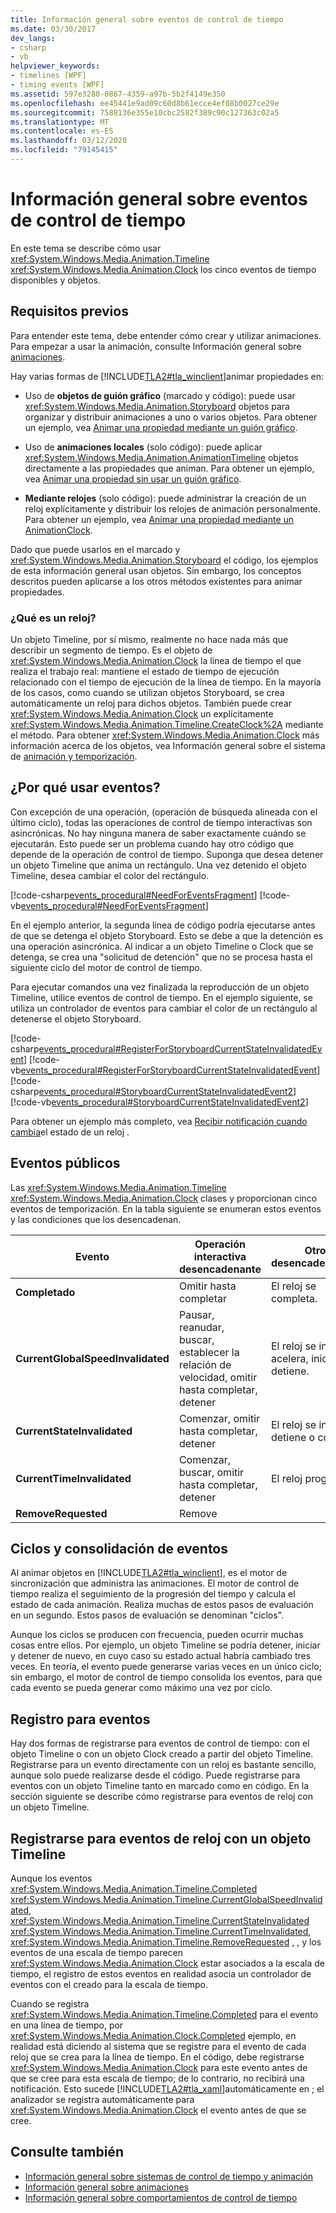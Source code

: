 ```yaml
---
title: Información general sobre eventos de control de tiempo
ms.date: 03/30/2017
dev_langs:
- csharp
- vb
helpviewer_keywords:
- timelines [WPF]
- timing events [WPF]
ms.assetid: 597e3280-0867-4359-a97b-5b2f4149e350
ms.openlocfilehash: ee45441e9ad09c60d8b61ecce4ef08b0027ce29e
ms.sourcegitcommit: 7588136e355e10cbc2582f389c90c127363c02a5
ms.translationtype: MT
ms.contentlocale: es-ES
ms.lasthandoff: 03/12/2020
ms.locfileid: "79145415"
---
```

# <a name="timing-events-overview"></a>Información general sobre eventos de control de tiempo
En este tema se describe cómo usar <xref:System.Windows.Media.Animation.Timeline> <xref:System.Windows.Media.Animation.Clock> los cinco eventos de tiempo disponibles y objetos.  
  
## <a name="prerequisites"></a>Requisitos previos  
 Para entender este tema, debe entender cómo crear y utilizar animaciones. Para empezar a usar la animación, consulte Información general sobre [animaciones](animation-overview.md).  
  
 Hay varias formas de [!INCLUDE[TLA2#tla_winclient](../../../../includes/tla2sharptla-winclient-md.md)]animar propiedades en:  
  
- Uso de **objetos de guión gráfico** (marcado y código): puede usar <xref:System.Windows.Media.Animation.Storyboard> objetos para organizar y distribuir animaciones a uno o varios objetos. Para obtener un ejemplo, vea [Animar una propiedad mediante un guión gráfico](how-to-animate-a-property-by-using-a-storyboard.md).  
  
- Uso de **animaciones locales** (solo código): puede aplicar <xref:System.Windows.Media.Animation.AnimationTimeline> objetos directamente a las propiedades que animan. Para obtener un ejemplo, vea [Animar una propiedad sin usar un guión gráfico](how-to-animate-a-property-without-using-a-storyboard.md).  
  
- **Mediante relojes** (solo código): puede administrar la creación de un reloj explícitamente y distribuir los relojes de animación personalmente.  Para obtener un ejemplo, vea [Animar una propiedad mediante un AnimationClock](how-to-animate-a-property-by-using-an-animationclock.md).  
  
 Dado que puede usarlos en el marcado y <xref:System.Windows.Media.Animation.Storyboard> el código, los ejemplos de esta información general usan objetos. Sin embargo, los conceptos descritos pueden aplicarse a los otros métodos existentes para animar propiedades.  
  
### <a name="what-is-a-clock"></a>¿Qué es un reloj?  
 Un objeto Timeline, por sí mismo, realmente no hace nada más que describir un segmento de tiempo. Es el objeto de <xref:System.Windows.Media.Animation.Clock> la línea de tiempo el que realiza el trabajo real: mantiene el estado de tiempo de ejecución relacionado con el tiempo de ejecución de la línea de tiempo. En la mayoría de los casos, como cuando se utilizan objetos Storyboard, se crea automáticamente un reloj para dichos objetos. También puede crear <xref:System.Windows.Media.Animation.Clock> un explícitamente <xref:System.Windows.Media.Animation.Timeline.CreateClock%2A> mediante el método. Para obtener <xref:System.Windows.Media.Animation.Clock> más información acerca de los objetos, vea Información general sobre el sistema de [animación y temporización](animation-and-timing-system-overview.md).  
  
## <a name="why-use-events"></a>¿Por qué usar eventos?  
 Con excepción de una operación, (operación de búsqueda alineada con el último ciclo), todas las operaciones de control de tiempo interactivas son asincrónicas. No hay ninguna manera de saber exactamente cuándo se ejecutarán. Esto puede ser un problema cuando hay otro código que depende de la operación de control de tiempo. Suponga que desea detener un objeto Timeline que anima un rectángulo. Una vez detenido el objeto Timeline, desea cambiar el color del rectángulo.  
  
 [!code-csharp[events_procedural#NeedForEventsFragment](~/samples/snippets/csharp/VS_Snippets_Wpf/events_procedural/CSharp/EventExample.cs#needforeventsfragment)]
 [!code-vb[events_procedural#NeedForEventsFragment](~/samples/snippets/visualbasic/VS_Snippets_Wpf/events_procedural/VisualBasic/EventExample.vb#needforeventsfragment)]  
  
 En el ejemplo anterior, la segunda línea de código podría ejecutarse antes de que se detenga el objeto Storyboard. Esto se debe a que la detención es una operación asincrónica. Al indicar a un objeto Timeline o Clock que se detenga, se crea una "solicitud de detención" que no se procesa hasta el siguiente ciclo del motor de control de tiempo.  
  
 Para ejecutar comandos una vez finalizada la reproducción de un objeto Timeline, utilice eventos de control de tiempo. En el ejemplo siguiente, se utiliza un controlador de eventos para cambiar el color de un rectángulo al detenerse el objeto Storyboard.  
  
 [!code-csharp[events_procedural#RegisterForStoryboardCurrentStateInvalidatedEvent](~/samples/snippets/csharp/VS_Snippets_Wpf/events_procedural/CSharp/EventExample.cs#registerforstoryboardcurrentstateinvalidatedevent)]
 [!code-vb[events_procedural#RegisterForStoryboardCurrentStateInvalidatedEvent](~/samples/snippets/visualbasic/VS_Snippets_Wpf/events_procedural/VisualBasic/EventExample.vb#registerforstoryboardcurrentstateinvalidatedevent)]  
[!code-csharp[events_procedural#StoryboardCurrentStateInvalidatedEvent2](~/samples/snippets/csharp/VS_Snippets_Wpf/events_procedural/CSharp/EventExample.cs#storyboardcurrentstateinvalidatedevent2)]
[!code-vb[events_procedural#StoryboardCurrentStateInvalidatedEvent2](~/samples/snippets/visualbasic/VS_Snippets_Wpf/events_procedural/VisualBasic/EventExample.vb#storyboardcurrentstateinvalidatedevent2)]  
  
 Para obtener un ejemplo más completo, vea [Recibir notificación cuando cambia](how-to-receive-notification-when-clock-state-changes.md)el estado de un reloj .  
  
## <a name="public-events"></a>Eventos públicos  
 Las <xref:System.Windows.Media.Animation.Timeline> <xref:System.Windows.Media.Animation.Clock> clases y proporcionan cinco eventos de temporización. En la tabla siguiente se enumeran estos eventos y las condiciones que los desencadenan.  
  
|Evento|Operación interactiva desencadenante|Otros desencadenadores|  
|-----------|--------------------------------------|--------------------|  
|**Completado**|Omitir hasta completar|El reloj se completa.|  
|**CurrentGlobalSpeedInvalidated**|Pausar, reanudar, buscar, establecer la relación de velocidad, omitir hasta completar, detener|El reloj se invierte, acelera, inicia o detiene.|  
|**CurrentStateInvalidated**|Comenzar, omitir hasta completar, detener|El reloj se inicia, detiene o completa.|  
|**CurrentTimeInvalidated**|Comenzar, buscar, omitir hasta completar, detener|El reloj progresa.|  
|**RemoveRequested**|Remove||  
  
## <a name="ticking-and-event-consolidation"></a>Ciclos y consolidación de eventos  
 Al animar objetos en [!INCLUDE[TLA2#tla_winclient](../../../../includes/tla2sharptla-winclient-md.md)], es el motor de sincronización que administra las animaciones. El motor de control de tiempo realiza el seguimiento de la progresión del tiempo y calcula el estado de cada animación. Realiza muchas de estos pasos de evaluación en un segundo. Estos pasos de evaluación se denominan "ciclos".  
  
 Aunque los ciclos se producen con frecuencia, pueden ocurrir muchas cosas entre ellos. Por ejemplo, un objeto Timeline se podría detener, iniciar y detener de nuevo, en cuyo caso su estado actual habría cambiado tres veces. En teoría, el evento puede generarse varias veces en un único ciclo; sin embargo, el motor de control de tiempo consolida los eventos, para que cada evento se pueda generar como máximo una vez por ciclo.  
  
## <a name="registering-for-events"></a>Registro para eventos  
 Hay dos formas de registrarse para eventos de control de tiempo: con el objeto Timeline o con un objeto Clock creado a partir del objeto Timeline. Registrarse para un evento directamente con un reloj es bastante sencillo, aunque solo puede realizarse desde el código. Puede registrarse para eventos con un objeto Timeline tanto en marcado como en código. En la sección siguiente se describe cómo registrarse para eventos de reloj con un objeto Timeline.  
  
<a name="registeringforclockeventswithatimeline"></a>
## <a name="registering-for-clock-events-with-a-timeline"></a>Registrarse para eventos de reloj con un objeto Timeline  
 Aunque los eventos <xref:System.Windows.Media.Animation.Timeline.Completed> <xref:System.Windows.Media.Animation.Timeline.CurrentGlobalSpeedInvalidated>, <xref:System.Windows.Media.Animation.Timeline.CurrentStateInvalidated> <xref:System.Windows.Media.Animation.Timeline.CurrentTimeInvalidated>, <xref:System.Windows.Media.Animation.Timeline.RemoveRequested> , , y los eventos de una escala de tiempo parecen <xref:System.Windows.Media.Animation.Clock> estar asociados a la escala de tiempo, el registro de estos eventos en realidad asocia un controlador de eventos con el creado para la escala de tiempo.  
  
 Cuando se registra <xref:System.Windows.Media.Animation.Timeline.Completed> para el evento en una línea de tiempo, por <xref:System.Windows.Media.Animation.Clock.Completed> ejemplo, en realidad está diciendo al sistema que se registre para el evento de cada reloj que se crea para la línea de tiempo. En el código, debe registrarse <xref:System.Windows.Media.Animation.Clock> para este evento antes de que se cree para esta escala de tiempo; de lo contrario, no recibirá una notificación. Esto sucede [!INCLUDE[TLA2#tla_xaml](../../../../includes/tla2sharptla-xaml-md.md)]automáticamente en ; el analizador se registra automáticamente para <xref:System.Windows.Media.Animation.Clock> el evento antes de que se cree.  
  
## <a name="see-also"></a>Consulte también

- [Información general sobre sistemas de control de tiempo y animación](animation-and-timing-system-overview.md)
- [Información general sobre animaciones](animation-overview.md)
- [Información general sobre comportamientos de control de tiempo](timing-behaviors-overview.md)
